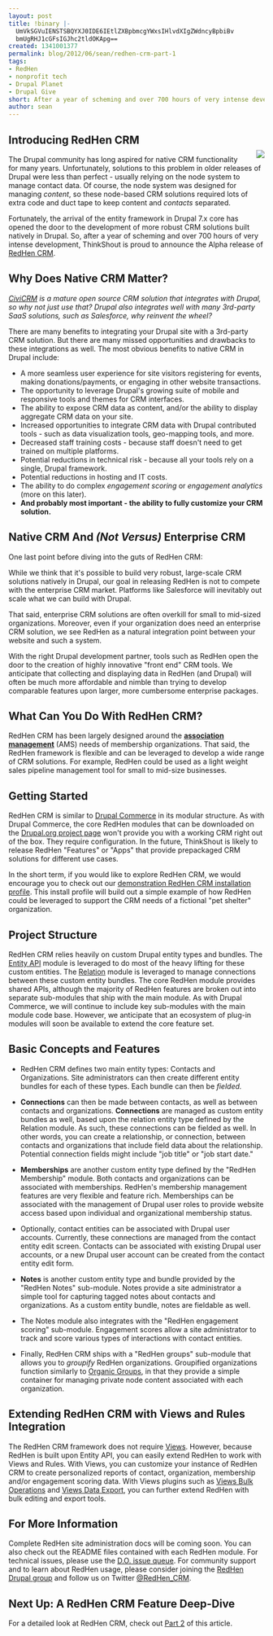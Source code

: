 ```yaml
---
layout: post
title: !binary |-
  UmVkSGVuIENSTSBQYXJ0IDE6IEtlZXBpbmcgYWxsIHlvdXIgZWdncyBpbiBv
  bmUgRHJ1cGFsIGJhc2tldOKApg==
created: 1341001377
permalink: blog/2012/06/sean/redhen-crm-part-1
tags:
- RedHen
- nonprofit tech
- Drupal Planet
- Drupal Give
short: After a year of scheming and over 700 hours of very intense development, ThinkShout is proud to announce the Alpha release of RedHen CRM.
author: sean
---
```

## Introducing RedHen CRM
<img src="https://dl.dropbox.com/s/3vsjjgva9gimabh/redhen_logo.png" style="float: right; margin: -10px 0px 10px 15px" />

The Drupal community has long aspired for native CRM functionality for many years. Unfortunately, solutions to this problem in older releases of Drupal were less than perfect - usually relying on the node system to manage contact data. Of course, the node system was designed for managing *content*, so these node-based CRM solutions required lots of extra code and duct tape to keep content and *contacts* separated.

Fortunately, the arrival of the entity framework in Drupal 7.x core has opened the door to the development of more robust CRM solutions built natively in Drupal. So, after a year of scheming and over 700 hours of very intense development, ThinkShout is proud to announce the Alpha release of [RedHen CRM](http://drupal.org/project/redhen).


## Why Does Native CRM Matter?

*[CiviCRM](http://civicrm.org) is a mature open source CRM solution that integrates with Drupal, so why not just use that? Drupal also integrates well with many 3rd-party SaaS solutions, such as Salesforce, why reinvent the wheel?*

There are many benefits to integrating your Drupal site with a 3rd-party CRM solution. But there are many missed opportunities and drawbacks to these integrations as well. The most obvious benefits to native CRM in Drupal include:

* A more seamless user experience for site visitors registering for events, making donations/payments, or engaging in other website transactions.
* The opportunity to leverage Drupal's growing suite of mobile and responsive tools and themes for CRM interfaces.
* The ability to expose CRM data as content, and/or the ability to display aggregate CRM data on your site.
* Increased opportunities to integrate CRM data with Drupal contributed tools - such as data visualization tools, geo-mapping tools, and more.
* Decreased staff training costs - because staff doesn't need to get trained on multiple platforms.
* Potential reductions in technical risk - because all your tools rely on a single, Drupal framework.
* Potential reductions in hosting and IT costs.
* The ability to do complex *engagement scoring* or *engagement analytics* (more on this later).
* **And probably most important - the ability to fully customize your CRM solution.**

## Native CRM And *(Not Versus)* Enterprise CRM

One last point before diving into the guts of RedHen CRM:

While we think that it's possible to build very robust, large-scale CRM solutions natively in Drupal, our goal in releasing RedHen is not to compete with the enterprise CRM market. Platforms like Salesforce will inevitably out scale what we can build with Drupal.

That said, enterprise CRM solutions are often overkill for small to mid-sized organizations. Moreover, even if your organization does need an enterprise CRM solution, we see RedHen as a natural integration point between your website and such a system.

With the right Drupal development partner, tools such as RedHen open the door to the creation of highly innovative "front end" CRM tools. We anticipate that collecting and displaying data in RedHen (and Drupal) will often be much more affordable and nimble than trying to develop comparable features upon larger, more cumbersome enterprise packages.

## What Can You Do With RedHen CRM?

RedHen CRM has been largely designed around the **[association management](http://en.wikipedia.org/wiki/Association_management_system)** (AMS) needs of membership organizations. That said, the RedHen framework is flexible and can be leveraged to develop a wide range of CRM solutions. For example, RedHen could be used as a light weight sales pipeline management tool for small to mid-size businesses.

## Getting Started

RedHen CRM is similar to [Drupal Commerce](http://drupal.org/project/commerce) in its modular structure. As with Drupal Commerce, the core RedHen modules that can be downloaded on the [Drupal.org project page](http://drupal.org/project/redhen) won't provide you with a working CRM right out of the box. They require configuration. In the future, ThinkShout is likely to release RedHen "Features" or "Apps" that provide prepackaged CRM solutions for different use cases.

In the short term, if you would like to explore RedHen CRM, we would encourage you to check out our [demonstration RedHen CRM installation profile](http://drupal.org/project/redhen_demo). This install profile will build out a simple example of how RedHen could be leveraged to support the CRM needs of a fictional "pet shelter" organization.

## Project Structure

RedHen CRM relies heavily on custom Drupal entity types and bundles. The [Entity API](http://drupal.org/project/entity) module is leveraged to do most of the heavy lifting for these custom entities. The [Relation](http://drupal.org/project/relation) module is leveraged to manage connections between these custom entity bundles. The core RedHen module provides shared APIs, although the majority of RedHen features are broken out into separate sub-modules that ship with the main module. As with Drupal Commerce, we will continue to include key sub-modules with the main module code base. However, we anticipate that an ecosystem of plug-in modules will soon be available to extend the core feature set.

## Basic Concepts and Features

* RedHen CRM defines two main entity types: Contacts and Organizations. Site administrators can then create different entity bundles for each of these types. Each bundle can then be *fielded.*

* **Connections** can then be made between contacts, as well as between contacts and organizations. **Connections** are managed as custom entity bundles as well, based upon the relation entity type defined by the Relation module. As such, these connections can be fielded as well. In other words, you can create a relationship, or connection, between contacts and organizations that include field data about the relationship. Potential connection fields might include "job title" or "job start date."

* **Memberships** are another custom entity type defined by the "RedHen Membership" module. Both contacts and organizations can be associated with memberships. RedHen's membership management features are very flexible and feature rich. Memberships can be associated with the management of Drupal user roles to provide website access based upon individual and organizational membership status.

* Optionally, contact entities can be associated with Drupal user accounts. Currently, these connections are managed from the contact entity edit screen. Contacts can be associated with existing Drupal user accounts, or a new Drupal user account can be created from the contact entity edit form.

* **Notes** is another custom entity type and bundle provided by the "RedHen Notes" sub-module. Notes provide a site administrator a simple tool for capturing tagged notes about contacts and organizations. As a custom entity bundle, notes are fieldable as well.

* The Notes module also integrates with the "RedHen engagement scoring" sub-module. Engagement scores allow a site administrator to track and score various types of interactions with contact entities.

* Finally, RedHen CRM ships with a "RedHen groups" sub-module that allows you to *groupify* RedHen organizations. Groupified organizations function similarly to [Organic Groups](http://drupal.org/project/og), in that they provide a simple container for managing private node content associated with each organization.

## Extending RedHen CRM with Views and Rules Integration

The RedHen CRM framework does not require [Views](http://drupal.org/project/views). However, because RedHen is built upon Entity API, you can easily extend RedHen to work with Views and Rules. With Views, you can customize your instance of RedHen CRM to create personalized reports of contact, organization, membership and/or engagement scoring data. With Views plugins such as [Views Bulk Operations](http://drupal.org/project/views_bulk_operations) and [Views Data Export](http://drupal.org/project/views_data_export), you can further extend RedHen with bulk editing and export tools.

## For More Information

Complete RedHen site administration docs will be coming soon. You can also check out the README files contained with each RedHen module. For technical issues, please use the [D.O. issue queue](http://drupal.org/project/issues/redhen). For community support and to learn about RedHen usage, please consider joining the [RedHen Drupal group](http://groups.drupal.org/redhen-crm) and follow us on Twitter [@RedHen_CRM](http://twitter.com/redhen_crm).

## Next Up: A RedHen CRM Feature Deep-Dive

For a detailed look at RedHen CRM, check out [Part 2](/blog/2012/06/sean/redhen-crm-part-2) of this article.
